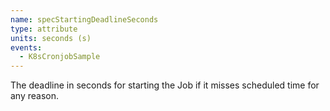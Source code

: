 ```yaml
---
name: specStartingDeadlineSeconds
type: attribute
units: seconds (s)
events:
  - K8sCronjobSample
---
```


The deadline in seconds for starting the Job if it misses scheduled time for any reason.
